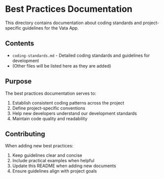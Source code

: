 # Best Practices Documentation

This directory contains documentation about coding standards and project-specific guidelines for the Vata App.

## Contents

- `coding-standards.md` - Detailed coding standards and guidelines for development
- (Other files will be listed here as they are added)

## Purpose

The best practices documentation serves to:

1. Establish consistent coding patterns across the project
2. Define project-specific conventions
3. Help new developers understand our development standards
4. Maintain code quality and readability

## Contributing

When adding new best practices:

1. Keep guidelines clear and concise
2. Include practical examples when helpful
3. Update this README when adding new documents
4. Ensure guidelines align with project goals
